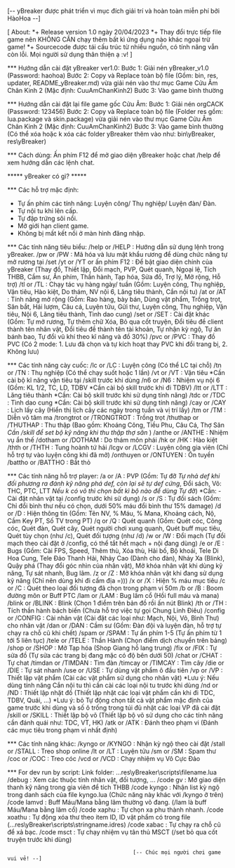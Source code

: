 [-- yBreaker được phát triển vì mục đích giải trí và hoàn toàn miễn phí bởi HàoHoa --]

[ About: 
*+ Release version 1.0 ngày 20/04/2023
*+ Thay đổi trực tiếp file game nên KHÔNG CẦN chạy thêm bất kì ứng dụng nào khác ngoại trừ game!
*+ Sourcecode được tái cấu trúc từ nhiều nguồn, có tính năng vẫn còn lỗi. Mọi người sử dụng thân thiện ạ :v!
]

*** Hướng dẫn cài đặt yBreaker ver1.0:
Bước 1: Giải nén yBreaker_v1.0 (Password: haohoa)
Bước 2: Copy và Replace toàn bộ file (Gồm: bin, res, updater, README_yBreaker.md) vừa giải nén vào thư mục Game Cửu Âm Chân Kinh 2 (Mặc định: CuuAmChanKinh2)
Bước 3: Vào game bình thường

*** Hướng dẫn cài đặt lại file game gốc Cửu Âm:
Bước 1: Giải nén orgCACK (Password: 123456)
Bước 2: Copy và Replace toàn bộ file (Folder res gồm: lua.package và skin.package) vừa giải nén vào thư mục Game Cửu Âm Chân Kinh 2 (Mặc định: CuuAmChanKinh2)
Bước 3: Vào game bình thường (Có thể xóa hoặc k xóa các folder yBreaker thêm vào như: bin\\yBreaker, res\\yBreaker)

*** Cách dùng:
Ấn phím F12 để mở giao diện yBreaker hoặc chat /help để xem hướng dẫn các lệnh chat.

***** yBreaker có gì? *****

*** Các hỗ trợ mặc định:
+ Tự ấn phím các tính năng: Luyện công/ Thụ nghiệp/ Luyện đàn/ Đàn.
+ Tự nội tu khi lên cấp.
+ Tự đập trứng sôi nổi.
+ Mở giới hạn client game.
+ Không bị mất kết nối ở màn hình đăng nhập.

*** Các tính năng tiêu biểu:
/help or /HELP 				: Hướng dẫn sử dụng lệnh trong yBreaker.
/pw or /PW					: Mã hóa và lưu mật khẩu rương để dùng chức năng tự mở rương tại /set
/yt or /YT or ấn phím F12	: Để bật giao diện chính của yBreaker (Thay đồ, Thiết lập, Đổi mạch, PVP, Quét quanh, Ngoại lệ, Tích THBB, Cầm sư, Ấn phím, Thần hành, Tạp hóa, Sửa đồ, Trợ lý, Mở rộng, Hỗ trợ)
/tl or /TL					: Chạy tác vụ hàng ngày/ tuần (Gồm: Luyện công, Thụ nghiệp, Vận tiêu, Hào kiệt, Do thám, NV nội 6, Lăng tiêu thành, Cắn nội tu)
/at or /AT					: Tính năng mở rộng (Gồm: Rao hàng, bày bán, Dùng vật phẩm, Trồng trọt, Săn bắt, Hái lượm, Câu cá, Luyện tửu, Gửi thư, Luyện công, Thụ nghiệp, Vận tiêu, Nội 6, Lăng tiêu thành, Tình dao cung)
/set or /SET				: Cài đặt khác (Gồm: Tự mở rương, Tự thêm chữ Xóa, Bỏ qua cốt truyện, Đổi tiêu đề client thành tên nhân vật, Đổi tiêu đề thành tên tài khoản, Tự nhận kỳ ngộ, Tự ăn bánh bao, Tự đổi vũ khí theo kĩ năng và đồ 30%)
/pvc or /PVC				: Thay đồ PVC (Có 2 mode: 1. Lưu đã chọn và tự kích hoạt thay PVC khi đổi trang bị, 2. Không lưu)
 
*** Các tính năng cày cuốc:
/lc 		or /LC			: Luyện công (Có thể LC tại chỗ)
/tn 		or /TN			: Thụ nghiệp (Có thể chạy suốt hoặc 1 lần)
/vt 		or /VT			: Vận tiêu *Cần cài bộ kĩ năng vận tiêu tại /skill trước khi dùng
/n6 		or /N6			: Nhiệm vụ nội 6 (Gồm: KL 1/2, TC, LD, TDBV *Cần cài bộ skill trước khi đi TDBV)
/ltt 		or /LTT			: Lăng tiêu thành *Cần: Cài bộ skill trước khi sử dụng tính năng)
/tdc 		or /TDC			: Tình dao cung *Cần: Cài bộ skill trước khi sử dụng tính năng)
/cay 		or /CAY			: Lịch lấy cây (Hiển thị lịch cây các ngày trong tuần và vị trí lấy)
/tm 		or /TM			: Diễn võ tâm ma
/trongtrot  or /TRONGTROT	: Trồng trọt
/thuthap	or /THUTHAP 	: Thu thập (Bao gồm: Khoáng Công, Tiều Phu, Câu Cá, Thợ Săn *Cần /skill để set bộ kỹ năng khi thu thập thợ săn* )
/anthe		or /ANTHE		: Nhiệm vụ ẩn thế
/dotham		or /DOTHAM		: Do thám môn phái
/hk			or /HK			: Hào kiệt
/thth		or /THTH		: Tung hoành tứ hải
/lcgv		or /LCGV		: Luyện công gia viên (Chỉ hỗ trợ tự vào luyện công khi đã mở)
/onthuyen	or /ONTUYEN		: Ôn tuyền
/battho		or /BATTHO		: Bắt thỏ

*** Các tính năng hỗ trợ player:
/a 		or /A		: PVP (Gồm: Tự đỡ *Tự nhả def khi đối phương ra đánh kỹ năng phá def, còn lại sẽ tự def cứng*, Đổi sách, Võ: THC, PTC, LTT *Nếu k có võ thì chọn bất kì bộ nào để dùng Tự đỡ*) *Cần: - Cài đặt nhân vật tại /config trước khi sử dụng)
/s 		or /S		: Tự đổi sách (Gồm: Chỉ đổi bình thư nếu có chọn, dưới 50% máu đổi bình thư 15% damage)
/d 		or /D		: Hiện thông tin (Gồm: Tên NV, % Máu, % Mana, Khoảng cách, Nộ, Cầm Key PT, Số TV trong PT)
/q 		or /Q		: Quét quanh (Gồm: Quét cóc, Cõng cóc, Quét đàn, Quét cây, Quét người chơi xung quanh, Quét buff mục tiêu, Quét tùy chọn (như /c), Quét đối tượng (như /d) 
/w 		or /W		: Đổi mạch (Tự đổi mạch theo cài đặt ở /config, có thể tắt hết mạch + nội đang dùng)
/e 		or /E		: Bugs (Gồm: Cài FPS, Speed, Thêm thù, Xóa thù, Hải bố, Bộ khoái, Tele Di Hoa Cung, Tele Đảo Thanh Hải, Nhảy Cao (Dành cho đàn), Nhảy Xa (Blink), Quậy phá (Thay đổi góc nhìn của nhân vật), Mở khóa nhân vật khi dùng kỹ năng, Tự sát nhanh, Bug lãm.
/z 		or /Z		: Mở khóa nhân vật khi đang sử dụng kỹ năng (Chỉ nên dùng khi đi cấm địa =)))
/x 		or /X 		: Hiện % máu mục tiêu
/c 		or /C 		: Quét theo loại đối tượng đã chọn trong phạm vi 50m
/b 		or /B		: Boom đường môn or Buff PTC
/lam 	or /LAM		: Bug lãm cổ (Hồi full máu và mana)
/blink 	or /BLINK	: Blink (Chọn 1 điểm trên bản đồ rồi ấn nút Blink)
/th 	or /TH		: Tích thần hành bách biến (Chưa hỗ trợ việc tự gọi Chung Linh Điêu)
/config or /CONFIG	: Cài nhân vật (Cài đặt các loại như: Mạch, Nội, Võ, Bình Thư) cho nhân vật
/dan 	or /DAN		: Cầm sư (Gồm: Đàn đội và luyện đàn, hỗ trợ tự chạy ra chỗ cũ khi chết)
/spam 	or /SPAM	: Tự ấn phím 1-5 (Tự ấn phím từ 1 tới 5 liên tục)
/tele 	or /TELE	: Thần Hành (Chọn điểm dịch chuyển trên bảng)
/shop 	or /SHOP	: Mở Tạp hóa (Shop Giang hồ lang trung)
/fix 	or /FIX		: Tự sửa đồ (Tự sửa các trang bị đang mặc có độ bên dưới 50)
/chat 	or /CHAT	: Tự chat 
/timdan or /TIMDAN	: Tìm đàn 
/timcay or /TIMCAY	: Tìm cây 
/die 	or /DIE		: Tự sát nhanh 
/use 	or /USE		: Tự dùng vật phẩm ô đầu tiên
/vp 	or /VP		: Thiết lập vật phẩm (Cài các vật phẩm sử dụng cho nhân vật) *Lưu ý: Nếu dùng tính năng Cắn nội tu thì cần cài các loại nội tu trước khi dùng
/nd 	or /ND		: Thiết lập nhặt đồ (Thiết lập nhặt các loại vật phẩm cần khi đi TDC, TDBV, Quái, ...) *Lưu ý: bỏ Tự động chọn tất cả vật phẩm mặc định của game trước khi dùng và số ô trống trong túi đủ nhặt các loại VP đã cài đặt
/skill 	or /SKILL	: Thiết lập bộ võ (Thiết lập bộ võ sử dụng cho các tính năng cần đánh quái như: TDC, VT, HK)
/atk 	or /ATK		: Đánh theo phạm vi (Đánh các mục tiêu trong phạm vi nhất định)

*** Các tính năng khác:
/kyngo	or /KYNGO	: Nhận kỳ ngộ theo cài đặt
/stall 	or /STALL	: Treo shop online
/lt		or /LT 		: Luyện tửu
/sm 	or /SM 		: Spam thư
/coc	or /COC		: Treo cóc
/vcd	or /VCD		: Chạy nhiệm vụ Vô Cực Đảo

*** For dev run by script: Link folder: ...res\\yBreaker\\scripts\\filename.lua
/debug 			: Xem các thuộc tính nhân vật, đối tượng, ...
/code gv 		: Mở giao diện thanh kỹ năng trong gia viên để tích THBB
/code kyngo		: Nhận list kỳ ngộ trong danh sách của file kyngo.lua (Chức năng này khác với /kyngo ở trên)
/code lamvd		: Buff Máu/Mana bằng lãm thường võ đang. (/lam là buff Máu/Mana bằng lãm cổ)
/code xaphu		: Tự chọn xa phu thành nhanh.
/code xoathu 	: Tự động xóa thư theo item ID, ID vật phẩm có trong file (...res\yBreaker\scripts\stringname.idres)
/code xabac 	: Tự chạy ra chỗ cũ để xả bạc.
/code msct		: Tự chạy nhiệm vụ tân thủ MSCT (/set bỏ qua cốt truyện trước khi dùng)

											[-- Chúc mọi người chơi game vui vẻ! --]



